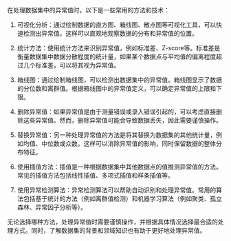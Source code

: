 在处理数据集中的异常值时，以下是一些常用的方法和技术：

1. 可视化分析：通过绘制数据的直方图、箱线图、散点图等可视化工具，可以快速检测出异常值。这样可以直观地观察数据的分布和异常值的位置。

2. 统计方法：使用统计方法来识别异常值，例如标准差、Z-score等。标准差是衡量数据集中数据分散程度的统计量，如果某个数据点与平均值的偏离程度超过几个标准差，可以将其视为异常值。

3. 箱线图：通过绘制箱线图，可以检测出数据集中的异常值。箱线图显示了数据的分位数和离群值。根据箱线图中的异常值定义，可以确定异常值的上限和下限。

4. 删除异常值：如果异常值是由于测量错误或录入错误引起的，可以考虑直接删除这些异常值。然而，删除异常值可能会导致数据丢失，因此需要谨慎操作。

5. 替换异常值：另一种处理异常值的方法是将其替换为数据集的其他统计量，例如均值、中位数或众数。这样可以消除异常值的影响，同时保留数据的整体分布特征。

6. 使用插值方法：插值是一种根据数据集中其他数据点的值推测异常值的方法。常见的插值方法包括线性插值、多项式插值和样条插值等。

7. 使用异常检测算法：异常检测算法可以帮助自动识别和处理异常值。常用的算法包括基于统计的方法（例如离群值检测）和机器学习算法（例如聚类、孤立森林、异常因子分析等）。

无论选择哪种方法，处理异常值时需要谨慎操作，并根据具体情况选择最合适的处理方式。同时，了解数据集的背景和领域知识也有助于更好地处理异常值。